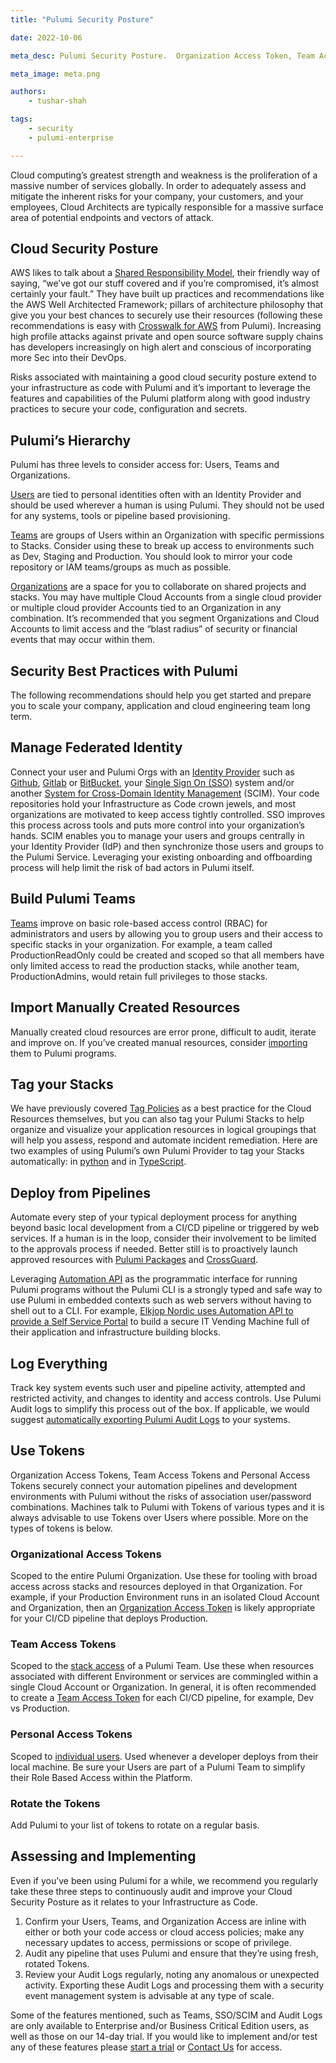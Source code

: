 ```yaml
---
title: "Pulumi Security Posture"

date: 2022-10-06

meta_desc: Pulumi Security Posture.  Organization Access Token, Team Access Token, Teams, and Managed Federated Identity

meta_image: meta.png

authors:
    - tushar-shah

tags:
    - security
    - pulumi-enterprise

---
```


Cloud computing’s greatest strength and weakness is the proliferation of a massive number of services globally. In order to adequately assess and mitigate the inherent risks for your company, your customers, and your employees, Cloud Architects are typically responsible for a massive surface area of potential endpoints and vectors of attack.

<!--more-->

## Cloud Security Posture

AWS likes to talk about a [Shared Responsibility Model](https://aws.amazon.com/compliance/shared-responsibility-model/), their friendly way of saying, “we’ve got our stuff covered and if you’re compromised, it’s almost certainly your fault.”  They have built up practices and recommendations like the AWS Well Architected Framework; pillars of architecture philosophy that give you your best chances to securely use their resources (following these recommendations is easy with [Crosswalk for AWS](https://www.pulumi.com/docs/guides/crosswalk/aws/) from Pulumi).  Increasing high profile attacks against private and open source software supply chains has developers increasingly on high alert and conscious of incorporating more Sec into their DevOps.

Risks associated with maintaining a good cloud security posture extend to your infrastructure as code with Pulumi and it’s important to leverage the features and capabilities of the Pulumi platform along with good industry practices to secure your code, configuration and secrets.

## Pulumi’s Hierarchy

Pulumi has three levels to consider access for: Users, Teams and Organizations.

[Users](https://www.pulumi.com/docs/intro/pulumi-service/accounts/) are tied to personal identities often with an Identity Provider and should be used wherever a human is using Pulumi.  They should not be used for any systems, tools or pipeline based provisioning.

[Teams](https://www.pulumi.com/docs/intro/pulumi-service/teams/) are groups of Users within an Organization with specific permissions to Stacks.  Consider using these to break up access to environments such as Dev, Staging and Production.  You should look to mirror your code repository or IAM teams/groups as much as possible.

[Organizations](https://www.pulumi.com/docs/intro/pulumi-service/organizations/) are a space for you to collaborate on shared projects and stacks.  You may have multiple Cloud Accounts from a single cloud provider or multiple cloud provider Accounts tied to an Organization in any combination.  It’s recommended that you segment Organizations and Cloud Accounts to limit access and the “blast radius” of security or financial events that may occur within them.

## Security Best Practices with Pulumi

The following recommendations should help you get started and prepare you to scale your company, application and cloud engineering team long term.

## Manage Federated Identity

Connect your user and Pulumi Orgs with an [Identity Provider](https://www.pulumi.com/docs/intro/pulumi-service/organizations/#organization-identity-providers) such as [Github](https://www.pulumi.com/docs/intro/pulumi-service/organizations/#github-identity-provider), [Gitlab](https://www.pulumi.com/docs/intro/pulumi-service/organizations/#gitlab-identity-provider) or [BitBucket](https://www.pulumi.com/docs/intro/pulumi-service/organizations/#bitbucket-identity-provider), your [Single Sign On (SSO)](https://www.pulumi.com/docs/intro/pulumi-service/organizations/#saml-single-sign-on-sso) system and/or another [System for Cross-Domain Identity Management](https://www.pulumi.com/docs/guides/scim/) (SCIM).  Your code repositories hold your Infrastructure as Code crown jewels, and most organizations are motivated to keep access tightly controlled.  SSO improves this process across tools and puts more control into your organization’s hands.  SCIM enables you to manage your users and groups centrally in your Identity Provider (IdP) and then synchronize those users and groups to the Pulumi Service.  Leveraging your existing onboarding and offboarding process will help limit the risk of bad actors in Pulumi itself.

## Build Pulumi Teams

[Teams](https://www.pulumi.com/docs/intro/pulumi-service/teams/#creating-a-team) improve on basic role-based access control (RBAC) for administrators and users by allowing you to group users and their access to specific stacks in your organization.  For example, a team called ProductionReadOnly could be created and scoped so that all members have only limited access to read the production stacks, while another team, ProductionAdmins, would retain full privileges to those stacks.

## Import Manually Created Resources

Manually created cloud resources are error prone, difficult to audit, iterate and improve on.  If you’ve created manual resources, consider [importing](https://www.pulumi.com/blog/changes-to-import/) them to Pulumi programs.

## Tag your Stacks

We have previously covered [Tag Policies](https://www.pulumi.com/blog/automatically-enforcing-aws-resource-tagging-policies/) as a best practice for the Cloud Resources themselves, but you can also tag your Pulumi Stacks to help organize and visualize your application resources in logical groupings that will help you assess, respond and automate incident remediation. Here are two examples of using Pulumi’s own Pulumi Provider to tag your Stacks automatically: in [python](https://github.com/pulumi/examples/blob/master/aws-py-stackreference/team/__main__.py#L8-L13) and in [TypeScript](https://github.com/pulumi/examples/blob/master/aws-ts-stackreference/team/index.ts#L17-L22).

## Deploy from Pipelines

Automate every step of your typical deployment process for anything beyond basic local development from a CI/CD pipeline or triggered by web services. If a human is in the loop, consider their involvement to be limited to the approvals process if needed. Better still is to proactively launch approved resources with [Pulumi Packages](https://www.pulumi.com/docs/guides/pulumi-packages/) and [CrossGuard](https://www.pulumi.com/docs/guides/crossguard/).

Leveraging [Automation API](https://www.pulumi.com/docs/guides/automation-api/) as the programmatic interface for running Pulumi programs without the Pulumi CLI is a strongly typed and safe way to use Pulumi in embedded contexts such as web servers without having to shell out to a CLI. For example, [Elkjop Nordic uses Automation API to provide a Self Service Portal](https://www.pulumi.com/blog/how-elkjop-nordic-enables-developers-to-self-serve-infrastructure/) to build a secure IT Vending Machine full of their application and infrastructure building blocks.

## Log Everything

Track key system events such user and pipeline activity, attempted and restricted activity, and changes to identity and access controls. Use Pulumi Audit logs to simplify this process out of the box.  If applicable, we would suggest [automatically exporting Pulumi Audit Logs](https://www.pulumi.com/docs/intro/pulumi-service/audit-logs/#automated-export) to your systems.

## Use Tokens

Organization Access Tokens, Team Access Tokens and Personal Access Tokens securely connect your automation pipelines and development environments with Pulumi without the risks of association user/password combinations.  Machines talk to Pulumi with Tokens of various types and it is always advisable to use Tokens over Users where possible. More on the types of tokens is below.

### Organizational Access Tokens

Scoped to the entire Pulumi Organization.  Use these for tooling with broad access across stacks and resources deployed in that Organization.  For example, if your Production Environment runs in an isolated Cloud Account and Organization, then an [Organization Access Token](https://www.pulumi.com/docs/intro/pulumi-service/organization-access-tokens/) is likely appropriate for your CI/CD pipeline that deploys Production.

### Team Access Tokens

Scoped to the [stack access](https://www.pulumi.com/docs/intro/pulumi-service/team-access-tokens/#stacks) of a Pulumi Team.  Use these when resources associated with different Environment or services are commingled within a single Cloud Account or Organization.  In general, it is often recommended to create a [Team Access Token](https://www.pulumi.com/docs/intro/pulumi-service/team-access-tokens/) for each CI/CD pipeline, for example, Dev vs Production.

### Personal Access Tokens

Scoped to [individual users](https://www.pulumi.com/docs/intro/pulumi-service/accounts/#access-tokens). Used whenever a developer deploys from their local machine.  Be sure your Users are part of a Pulumi Team to simplify their Role Based Access within the Platform.

### Rotate the Tokens

Add Pulumi to your list of tokens to rotate on a regular basis.

## Assessing and Implementing

Even if you’ve been using Pulumi for a while, we recommend you regularly take these three steps to continuously audit and improve your Cloud Security Posture as it relates to your Infrastructure as Code.

1. Confirm your Users, Teams, and Organization Access are inline with either or both your code access or cloud access policies; make any necessary updates to access, permissions or scope of privilege.
1. Audit any pipeline that uses Pulumi and ensure that they’re using fresh, rotated Tokens.
1. Review your Audit Logs regularly, noting any anomalous or unexpected activity.  Exporting these Audit Logs and processing them with a security event management system is advisable at any type of scale.

Some of the features mentioned, such as Teams, SSO/SCIM and Audit Logs are only available to Enterprise and/or Business Critical Edition users, as well as those on our 14-day trial. If you would like to implement and/or test any of these features please [start a trial](https://app.pulumi.com/site/trial) or [Contact Us](https://www.pulumi.com/contact) for access.
